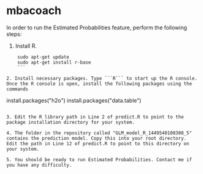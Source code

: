# mbacoach

In order to run the Estimated Probabilities feature, perform the following steps:
1. Install R.

```
    sudo apt-get update
    sudo apt-get install r-base
    ```
    
2. Install necessary packages. Type ```R``` to start up the R console. Once the R console is open, install the following packages using the commands

```
install.packages("h2o")
install.packages("data.table")
```

3. Edit the R library path in Line 2 of predict.R to point to the package installation directory for your system.

4. The folder in the repository called "GLM_model_R_1449540108308_5" contains the prediction model. Copy this into your root directory. Edit the path in Line 12 of predict.R to point to this directory on your system.

5. You should be ready to run Estimated Probabilities. Contact me if you have any difficulty.
